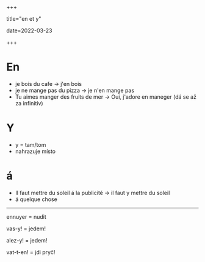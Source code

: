+++

title="en et y"

date=2022-03-23

+++

# En

- je bois du cafe $\to$ j'en bois
- je ne mange pas du pizza $\to$ je n'en mange pas
- Tu aimes manger des fruits de mer $\to$ Oui, j'adore en maneger (dá se až za infinitiv)

# Y

- y = tam/tom
- nahrazuje místo

# á

- Il faut mettre du soleil á la publicité $\to$ il faut y mettre du soleil
-  á quelque chose

---

ennuyer = nudit

vas-y! = jedem!

alez-y! = jedem!

vat-t-en! = jdi pryč!